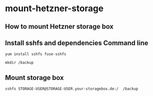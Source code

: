 # mount-hetzner-storage
How to mount Hetzner storage box
---------------------------------------------------------------------------


Install sshfs and dependencies Command line
------------------

    yum install sshfs fuse-sshfs
    
    mkdir /backup

Mount storage box
------------------
    
    sshfs STORAGE-USER@STORAGE-USER.your-storagebox.de:/  /backup
    
